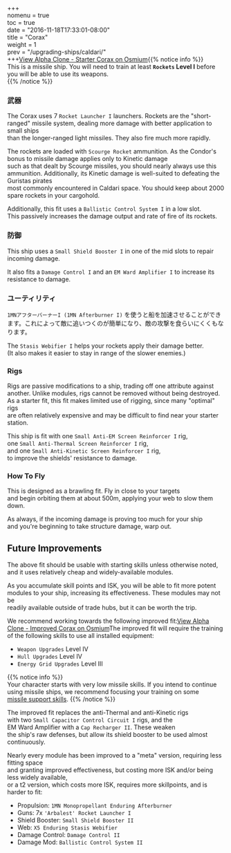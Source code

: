 +++  
nomenu = true  
toc = true  
date = "2016-11-18T17:33:01-08:00"  
title = "Corax"  
weight = 1  
prev = "/upgrading-ships/caldari/"  
+++<object type="image/svg+xml" data="https://o.smium.org/api/convert/118658/svg/118658-alpha-clone---starter-corax.svg?privatetoken=196222959671574528"><a href="https://o.smium.org/loadout/private/118658/196222959671574528">View Alpha Clone - Starter Corax on Osmium</a></object>{{% notice info %}}  
This is a missile ship. You will need to train at least **`Rockets` Level I** before you will be able to use its weapons.  
{{% /notice %}}

### 武器

The Corax uses 7 `Rocket Launcher I` launchers. Rockets are the "short-ranged" missile system, dealing more damage with better application to small ships  
than the longer-ranged light missiles. They also fire much more rapidly.

The rockets are loaded with `Scourge Rocket` ammunition. As the Condor's bonus to missile damage applies only to Kinetic damage  
such as that dealt by Scourge missiles, you should nearly always use this ammunition. Additionally, its Kinetic damage is well-suited to defeating the Guristas pirates  
most commonly encountered in Caldari space. You should keep about 2000 spare rockets in your cargohold.

Additionally, this fit uses a `Ballistic Control System I` in a low slot.  
This passively increases the damage output and rate of fire of its rockets.

### 防御

This ship uses a `Small Shield Booster I` in one of the mid slots to repair incoming damage.

It also fits a `Damage Control I` and an `EM Ward Amplifier I` to increase its resistance to damage.

### ユーティリティ

`1MNアフターバーナーI (1MN Afterburner I)` を使うと船を加速させることができます。これによって敵に追いつくのが簡単になり、敵の攻撃を食らいにくくもなります。

The `Stasis Webifier I` helps your rockets apply their damage better.   
(It also makes it easier to stay in range of the slower enemies.)

### Rigs

Rigs are passive modifications to a ship, trading off one attribute against another. Unlike modules, rigs cannot be removed without being destroyed. As a starter fit, this fit makes limited use of rigging, since many "optimal" rigs  
are often relatively expensive and may be difficult to find near your starter station.

This ship is fit with one `Small Anti-EM Screen Reinforcer I` rig,   
one `Small Anti-Thermal Screen Reinforcer I` rig,   
and one `Small Anti-Kinetic Screen Reinforcer I` rig,  
to improve the shields' resistance to damage.

### How To Fly

This is designed as a brawling fit. Fly in close to your targets  
and begin orbiting them at about 500m, applying your web to slow them down.

As always, if the incoming damage is proving too much for your ship  
and you're beginning to take structure damage, warp out.

## Future Improvements

The above fit should be usable with starting skills unless otherwise noted,  
and it uses relatively cheap and widely-available modules.

As you accumulate skill points and ISK, you will be able to fit more potent  
modules to your ship, increasing its effectiveness. These modules may not be  
readily available outside of trade hubs, but it can be worth the trip.

We recommend working towards the following improved fit:<object type="image/svg+xml" data="https://o.smium.org/api/convert/118660/svg/118660-alpha-clone---improved-corax.svg?privatetoken=2275141002433921024"><a href="https://o.smium.org/loadout/private/118660/2275141002433921024">View Alpha Clone - Improved Corax on Osmium</a></object>The improved fit will require the training of the following skills to use all installed equipment:

* `Weapon Upgrades` Level IV
* `Hull Upgrades` Level IV
* `Energy Grid Upgrades` Level III

{{% notice info %}}  
Your character starts with very low missile skills. If you intend to continue  
using missile ships, we recommend focusing your training on some   
[missile support skills](/training/combat/#missile-skills). {{% /notice %}}

The improved fit replaces the anti-Thermal and anti-Kinetic rigs  
with two `Small Capacitor Control Circuit I` rigs, and the  
EM Ward Amplifier with a `Cap Recharger II`. These weaken  
the ship's raw defenses, but allow its shield booster to be used almost continuously.

Nearly every module has been improved to a "meta" version, requiring less fitting space  
and granting improved effectiveness, but costing more ISK and/or being less widely available,  
or a t2 version, which costs more ISK, requires more skillpoints, and is harder to fit:

* Propulsion: `1MN Monopropellant Enduring Afterburner`
* Guns: 7x `'Arbalest' Rocket Launcher I`
* Shield Booster: `Small Shield Booster II`
* Web: `X5 Enduring Stasis Webifier`
* Damage Control: `Damage Control II`
* Damage Mod: `Ballistic Control System II`